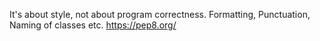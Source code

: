 It's about style, not about program correctness.
Formatting, Punctuation, Naming of classes etc.
https://pep8.org/
